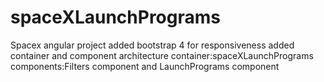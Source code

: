 # spaceXLaunchPrograms
 Spacex angular project
 added bootstrap 4 for responsiveness
 added container and component architecture
 container:spaceXLaunchPrograms
 components:Filters component and LaunchPrograms component
 
